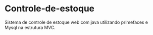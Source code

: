 # Controle-de-estoque
Sistema de controle de estoque web com java utilizando primefaces e Mysql na estrutura MVC.
